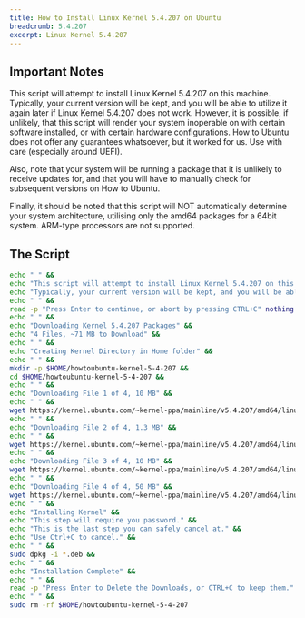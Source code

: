 ```yaml
---
title: How to Install Linux Kernel 5.4.207 on Ubuntu
breadcrumb: 5.4.207
excerpt: Linux Kernel 5.4.207
---
```


## Important Notes

This script will attempt to install Linux Kernel 5.4.207 on this machine. Typically, your current version will be kept, and you will be able to utilize it again later if Linux Kernel 5.4.207 does not work. However, it is possible, if unlikely, that this script will render your system inoperable on with certain software installed, or with certain hardware configurations. How to Ubuntu does not offer any guarantees whatsoever, but it worked for us. Use with care (especially around UEFI).

Also, note that your system will be running a package that it is unlikely to receive updates for, and that you will have to manually check for subsequent versions on How to Ubuntu.

Finally, it should be noted that this script will NOT automatically determine your system architecture, utilising only the amd64 packages for a 64bit system. ARM-type processors are not supported.

## The Script

```bash
echo " " &&
echo "This script will attempt to install Linux Kernel 5.4.207 on this machine." &&
echo "Typically, your current version will be kept, and you will be able to ustilise it again later if Kernel 5.15 does not work." &&
echo " " &&
read -p "Press Enter to continue, or abort by pressing CTRL+C" nothing &&
echo " " &&
echo "Downloading Kernel 5.4.207 Packages" &&
echo "4 Files, ~71 MB to Download" &&
echo " " &&
echo "Creating Kernel Directory in Home folder" &&
echo " " &&
mkdir -p $HOME/howtoubuntu-kernel-5-4-207 &&
cd $HOME/howtoubuntu-kernel-5-4-207 &&
echo " " &&
echo "Downloading File 1 of 4, 10 MB" &&
echo " " &&
wget https://kernel.ubuntu.com/~kernel-ppa/mainline/v5.4.207/amd64/linux-headers-5.4.207-0504207_5.4.207-0504207.202207211701_all.deb &&
echo " " &&
echo "Downloading File 2 of 4, 1.3 MB" &&
echo " " &&
wget https://kernel.ubuntu.com/~kernel-ppa/mainline/v5.4.207/amd64/linux-headers-5.4.207-0504207-generic_5.4.207-0504207.202207211701_amd64.deb &&
echo " " &&
echo "Downloading File 3 of 4, 10 MB" &&
wget https://kernel.ubuntu.com/~kernel-ppa/mainline/v5.4.207/amd64/linux-image-unsigned-5.4.207-0504207-generic_5.4.207-0504207.202207211701_amd64.deb &&
echo " " &&
echo "Downloading File 4 of 4, 50 MB" &&
wget https://kernel.ubuntu.com/~kernel-ppa/mainline/v5.4.207/amd64/linux-modules-5.4.207-0504207-generic_5.4.207-0504207.202207211701_amd64.deb &&
echo " " &&
echo "Installing Kernel" &&
echo "This step will require you password." &&
echo "This is the last step you can safely cancel at." &&
echo "Use Ctrl+C to cancel." &&
echo " " &&
sudo dpkg -i *.deb &&
echo " " &&
echo "Installation Complete" &&
echo " " &&
read -p "Press Enter to Delete the Downloads, or CTRL+C to keep them." nothing &&
echo " " &&
sudo rm -rf $HOME/howtoubuntu-kernel-5-4-207
```

